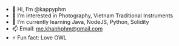 - 👋 Hi, I’m @kappyphm
- 👀 I’m interested in Photography, Vietnam Traditional Instruments
- 🌱 I’m currently learning Java, NodeJS, Python, Solidity
- 📫 Email: me.khanhphm@gmail.com
- ⚡ Fun fact: Love OWL

<!---
kappyphm/kappyphm is a ✨ special ✨ repository because its `README.md` (this file) appears on your GitHub profile.
You can click the Preview link to take a look at your changes.
--->
